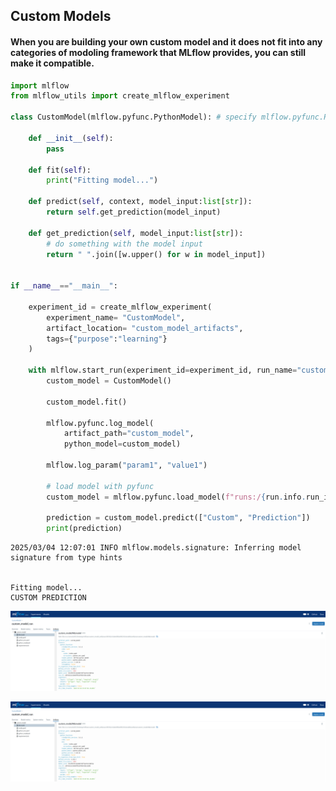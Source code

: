 ## Custom Models

#### When you are building your own custom model and it does not fit into any categories of modoling framework that MLflow provides, you can still make it compatible.


```python
import mlflow 
from mlflow_utils import create_mlflow_experiment

class CustomModel(mlflow.pyfunc.PythonModel): # specify mlflow.pyfunc.PythonModel 

    def __init__(self):
        pass 

    def fit(self):
        print("Fitting model...")

    def predict(self, context, model_input:list[str]):
        return self.get_prediction(model_input)
    
    def get_prediction(self, model_input:list[str]):
        # do something with the model input
        return " ".join([w.upper() for w in model_input])
    

if __name__=="__main__":

    experiment_id = create_mlflow_experiment(
        experiment_name= "CustomModel",
        artifact_location= "custom_model_artifacts",
        tags={"purpose":"learning"}
    )

    with mlflow.start_run(experiment_id=experiment_id, run_name="custom_model_run") as run:
        custom_model = CustomModel()

        custom_model.fit()

        mlflow.pyfunc.log_model(
            artifact_path="custom_model",
            python_model=custom_model)
        
        mlflow.log_param("param1", "value1")

        # load model with pyfunc
        custom_model = mlflow.pyfunc.load_model(f"runs:/{run.info.run_id}/custom_model")

        prediction = custom_model.predict(["Custom", "Prediction"])
        print(prediction)
```

    2025/03/04 12:07:01 INFO mlflow.models.signature: Inferring model signature from type hints
    

    Fitting model...
    CUSTOM PREDICTION
    

![image.png](17_custom_models_files/image.png)

![image.png](17_custom_models_files/image.png)


```python
 
```
